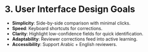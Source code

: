 # 3. User Interface Design Goals
- **Simplicity**: Side-by-side comparison with minimal clicks.
- **Speed**: Keyboard shortcuts for corrections.
- **Clarity**: Highlight low-confidence fields for quick identification.
- **Adaptability**: Reviewer corrections feed into active learning.
- **Accessibility**: Support Arabic + English reviewers.
